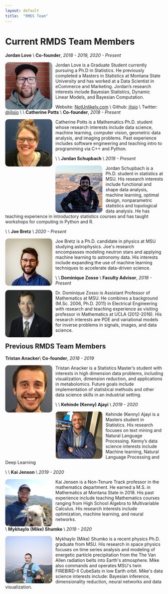 ```yaml
---
layout: default
title:  "RMDS Team"
---
```


# Current RMDS Team Members

__Jordan Love__ \\
__Co-founder__, _2018 - 2019, 2020 - Present_

<img style="float: left; border-radius: 10px; width:150px; height:150px; margin-right: 10px; object-fit: cover;" src="assets/team_profile/jordan_love.jpeg">

Jordan Love is a Graduate Student currently pursuing a Ph.D in Statistics. He previously completed a Masters in Statistics at Montana State University and has worked at a Data Scientist in eCommerce and Marketing. Jordan’s research interests include Bayesian Statistics, Dynamic Linear Models, and Bayesian Computation.  

Website: [NotUnlikely.com](https://NotUnlikely.com) \\
Github: [jljsio](https://github.com/jljsio) \\
Twitter: [@jljsio](https://twitter.com/jljsio) 
\\
\\
__Catherine Potts__ \\
__Co-founder__, _2018 - Present_

<img style="float: left; border-radius: 10px; width:150px; height:150px; margin-right: 10px; object-fit: cover;" src="assets/team_profile/catherine_potts.jpg">

Catherine Potts is a Mathematics Ph.D. student whose research interests include data science, machine learning, computer vision, geometric data analysis, and imaging problems. Past experience includes software engineering and teaching intro to programming via C++ and Python.

\\
\\
__Jordan Schupbach__ \\
_2019 - Present_

<img style="float: left; border-radius: 10px; width:150px; height:150px; margin-right: 10px; object-fit: cover;" src="assets/team_profile/jordan_schupbach.jpg">

Jordan Schupbach is a Ph.D. student in statistics at MSU. His research  interests include functional and shape data analysis, machine learning,  optimal design, nonparametric statistics and topological data analysis.  He has teaching experience in introductory statistics courses and has taught workshops for computing in Python and R.  

\\
\\
__Joe Bretz__ \\
_2020 - Present_

<img style="float: left; border-radius: 10px; width:150px; height:150px; margin-right: 10px; object-fit: cover;" src="assets/team_profile/joe_bretz.jpg">

Joe Bretz is a Ph.D. candidate in physics at MSU studying astrophysics. Joe's research encompasses modeling neutron stars and applying machine learning to astronomy data. His interests include expanding the use of machine learning techniques to accelerate data-driven science.

\\
\\
__Dominique Zosso__ \\
__Faculty Advisor__, _2018 - Present_

<img style="float: left; border-radius: 10px; width:150px; height:150px; margin-right: 10px; object-fit: cover;" src="assets/team_profile/dominique_zosso.jpg">

Dr. Dominique Zosso is Assistant Professor of Mathematics at MSU. He combines a background (M.Sc. 2006, Ph.D. 2011) in Electrical Engineering with research and teaching experience as visiting professor in Mathematics at UCLA (2012-2016). His research interests are PDE and variational models for inverse problems in signals, images, and data science.


## Previous RMDS Team Members

__Tristan Anacker__\\
__Co-founder__, _2018 - 2019_

<img style="float: left; border-radius: 10px; width:150px; height:150px; margin-right: 10px; object-fit: cover;" src="assets/team_profile/tristan_anacker.jpg">

Tristan Anacker is a Statistics Master’s student with interests in high dimension data problems, including visualization, dimension reduction, and applications in metabolomics. Future goals include implementation of statistical methods and other data science skills in an industrial setting.

\\
\\
__Kehinde (Kenny) Ajayi__ \\
_2019 - 2020_

<img style="float: left; border-radius: 10px; width:150px; height:150px; margin-right: 10px; object-fit: cover;" src="assets/team_profile/kenny_ajayi.png">

Kehinde (Kenny) Ajayi is a Masters student in  Statistics. His research focuses on text mining and Natural Language  Processing. Kenny’s data science interests include Machine learning,  Natural Language Processing and Deep Learning

\\
\\
__Kai Jenson__ \\
_2019 - 2020_

<img style="float: left; border-radius: 10px; width:150px; height:150px; margin-right: 10px; object-fit: cover;" src="assets/team_profile/kai_jenson.jpg">

Kai Jensen is a Non-Tenure Track professor in the mathematics department. He earned a M.S. in Mathematics at Montana State in 2018. His past experience include teaching Mathematics courses ranging from High School Algebra to Multivariable Calculus. His research interests include optimization, machine learning, and neural networks.

\\
__Mykhaylo (Mike) Shumko__ \\
_2019 - 2020_

<img style="float: left; border-radius: 10px; width:150px; height:150px; margin-right: 10px; object-fit: cover;" src="assets/team_profile/mike_shumko.jpg">

Mykhaylo (Mike) Shumko is a recent physics Ph.D. graduate from MSU. His  research in space physics focuses on time series analysis and modeling  of energetic particle precipitation from the The Van Allen radiation  belts into Earth's atmosphere. Mike also commands and operates MSU's twin FIREBIRD-II CubeSats in low Earth orbit. Mike's  data science interests include: Bayesian inference, dimensionality  reduction, neural networks and data visualization.